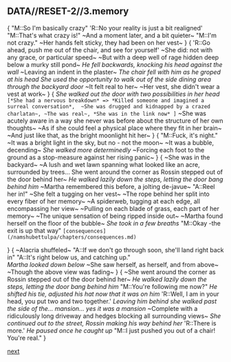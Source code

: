 ## DATA//RESET-2//3.memory
{
"M::So I'm basically crazy"
'R::No your reality is just a bit realigned'
"M::That's what crazy is!"
~And a moment later, and a bit quieter~
"M::I'm not crazy."
~Her hands felt sticky, they had been on her vest~
}
{
'R::Go ahead, push me out of the chair, and see for yourself'
~She did: not with any grace, or particular speed~
~But with a deep well of rage hidden deep below a murky still pond~
*He fell backwards, knocking his head against the wall*
~Leaving an indent in the plaster~
*The chair fell with him as he groped at his head*
*She used the opportunity to walk out of the side dining area through the backyard door*
~It felt real to her~
~Her vest, she didn't wear a vest at work~
}
{
*She walked out the door with two possibilities in her head*
`[*She had a nervous breakdown* => *Killed someone and imagined a surreal conversation*, 
~She was drugged and kidnapped by a crazed charlatan~,
~The was real~,
*She was in the link now*
]`
~She was acutely aware in a way she never was before about the structure of her own thoughts~
~As if she could feel a physical place where they fit in her brain~
~And just like that, as the bright moonlight hit her~
}
{
"M::Fuck, it's night."
~It was a bright light in the sky, but no - not the moon~
~It was a bubble, decending~
*She walked more determinedly*
~Forcing each foot to the ground as a stop-measure against her rising panic~
}
{
~She was in the backyard~
~A lush and wet lawn spanning what looked like an acre, surrounded by trees... 
She went around the corner as Rossin stepped out of the door behind her~
*He walked lazily down the steps, letting the door bang behind him*
~Martha remembered this before, a jolting de-javue~
"A::Reel her in!" 
~She felt a tugging on her vest~
~The rope behind her split into every fiber of her memory~
~A spiderweb, tugging at each edge, all encompassing her view~
~Pulling on each blade of grass, each part of her memory~
~The unique sensation of being ripped inside out~
~Martha found herself on the floor of the bubble~
*She took in a few breaths*
"M::Okay -the exit is up that way"
`
[consequences](/namshubettulpa/chapters/consequences.md)
`


}
{
~Alacria shuffeled~
"A::If we don't go through soon, she'll land right back in"
"A::It's right below us, and catching up."    
*Martha looked down below*
~She saw herself, as herself, and from above~
~Though the above view was fading~
}
{
~She went around the corner as Rossin stepped out of the door behind her~
*He walked lazily down the steps, letting the door bang behind him*
"M::You're following me now?"
*He shifted his tie, adjusted his hat now that it was on him*
'R::Well, I am in your head, you put two and two together.'
*Leaving him behind she walked past the side of the… mansion… yes it was a mansion*
~Complete with a ridiculously long driveway and hedges blocking all surrounding views~
*She continued out to the street, Rossin making his way behind her*
'R::There is more.'
*He paused once he caught up*
"M::I just pushed you out of a chair! 
You're real."
}

[next](reset-4.md)